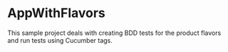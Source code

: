 # AppWithFlavors

This sample project deals with creating BDD tests for the product flavors and run tests using Cucumber tags.
